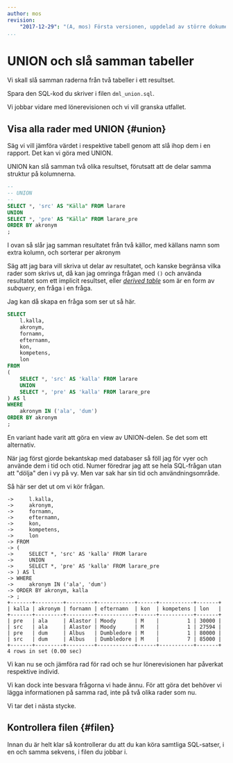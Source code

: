 ```yaml
---
author: mos
revision:
    "2017-12-29": "(A, mos) Första versionen, uppdelad av större dokument."
...
```

UNION och slå samman tabeller
==================================

Vi skall slå samman raderna från två tabeller i ett resultset.

Spara den SQL-kod du skriver i filen `dml_union.sql`.

Vi jobbar vidare med lönerevisionen och vi vill granska utfallet.



Visa alla rader med UNION {#union}
----------------------------------

Säg vi vill jämföra värdet i respektive tabell genom att slå ihop dem i en rapport. Det kan vi göra med UNION.

UNION kan slå samman två olika resultset, förutsatt att de delar samma struktur på kolumnerna.

```sql
--
-- UNION
--
SELECT *, 'src' AS "Källa" FROM larare
UNION
SELECT *, 'pre' AS "Källa" FROM larare_pre
ORDER BY akronym
;
```

I ovan så slår jag samman resultatet från två källor, med källans namn som extra kolumn, och sorterar per akronym

Säg att jag bara vill skriva ut delar av resultatet, och kanske begränsa vilka rader som skrivs ut, då kan jag omringa frågan med `()` och använda resultatet som ett implicit resultset, eller [_derived table_](https://dev.mysql.com/doc/refman/5.7/en/derived-tables.html) som är en form av _subquery_, en fråga i en fråga.

Jag kan då skapa en fråga som ser ut så här.

```sql
SELECT
	l.kalla,
    akronym,
    fornamn,
    efternamn,
    kon,
    kompetens,
    lon
FROM
(
	SELECT *, 'src' AS 'kalla' FROM larare
	UNION
	SELECT *, 'pre' AS 'kalla' FROM larare_pre
) AS l
WHERE
	akronym IN ('ala', 'dum')
ORDER BY akronym
;
```

En variant hade varit att göra en view av UNION-delen. Se det som ett alternativ.

När jag först gjorde bekantskap med databaser så föll jag för vyer och använde dem i tid och otid. Numer föredrar jag att se hela SQL-frågan utan att "dölja" den i vy på vy. Men var sak har sin tid och användningsområde.

Så här ser det ut om vi kör frågan.

```text
->     l.kalla,
->     akronym,
->     fornamn,
->     efternamn,
->     kon,
->     kompetens,
->     lon
-> FROM
-> (
->     SELECT *, 'src' AS 'kalla' FROM larare
->     UNION
->     SELECT *, 'pre' AS 'kalla' FROM larare_pre
-> ) AS l
-> WHERE
->     akronym IN ('ala', 'dum')
-> ORDER BY akronym, kalla
-> ;
+-------+---------+---------+------------+------+-----------+-------+
| kalla | akronym | fornamn | efternamn  | kon  | kompetens | lon   |
+-------+---------+---------+------------+------+-----------+-------+
| pre   | ala     | Alastor | Moody      | M    |         1 | 30000 |
| src   | ala     | Alastor | Moody      | M    |         1 | 27594 |
| pre   | dum     | Albus   | Dumbledore | M    |         1 | 80000 |
| src   | dum     | Albus   | Dumbledore | M    |         7 | 85000 |
+-------+---------+---------+------------+------+-----------+-------+
4 rows in set (0.00 sec)
```

Vi kan nu se och jämföra rad för rad och se hur lönerevisionen har påverkat respektive individ.

Vi kan dock inte besvara frågorna vi hade ännu. För att göra det behöver vi lägga informationen på samma rad, inte på två olika rader som nu.

Vi tar det i nästa stycke.



Kontrollera filen {#filen}
----------------------------------

Innan du är helt klar så kontrollerar du att du kan köra samtliga SQL-satser, i en och samma sekvens, i filen du jobbar i.
